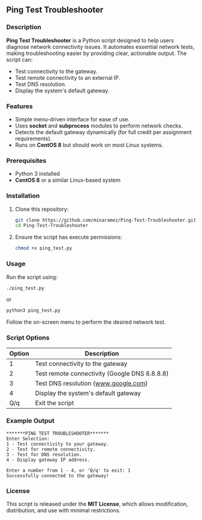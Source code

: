 ## Ping Test Troubleshooter

### Description
**Ping Test Troubleshooter** is a Python script designed to help users diagnose network connectivity issues. It automates essential network tests, making troubleshooting easier by providing clear, actionable output. The script can:
- Test connectivity to the gateway.
- Test remote connectivity to an external IP.
- Test DNS resolution.
- Display the system's default gateway.

### Features
- Simple menu-driven interface for ease of use.
- Uses **socket** and **subprocess** modules to perform network checks.
- Detects the default gateway dynamically (for full credit per assignment requirements).
- Runs on **CentOS 8** but should work on most Linux systems.

### Prerequisites
- Python 3 installed
- **CentOS 8** or a similar Linux-based system

### Installation
1. Clone this repository:
   ```bash
   git clone https://github.com/minaramez/Ping-Test-Troubleshooter.git
   cd Ping-Test-Troubleshooter
   ```
2. Ensure the script has execute permissions:
   ```bash
   chmod +x ping_test.py
   ```

### Usage
Run the script using:
```bash
./ping_test.py
```
or
```bash
python3 ping_test.py
```

Follow the on-screen menu to perform the desired network test.

### Script Options
| Option | Description |
|--------|-------------|
| 1 | Test connectivity to the gateway |
| 2 | Test remote connectivity (Google DNS 8.8.8.8) |
| 3 | Test DNS resolution (www.google.com) |
| 4 | Display the system's default gateway |
| Q/q | Exit the script |

### Example Output
```
*******PING TEST TROUBLESHOOTER*******
Enter Selection:
1 - Test connectivity to your gateway.
2 - Test for remote connectivity.
3 - Test for DNS resolution.
4 - Display gateway IP address.

Enter a number from 1 - 4, or 'Q/q' to exit: 1
Successfully connected to the gateway!
```

### License
This script is released under the **MIT License**, which allows modification, distribution, and use with minimal restrictions.
